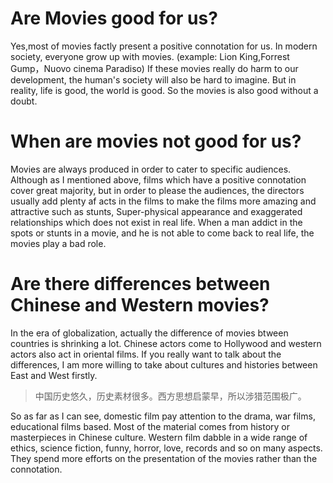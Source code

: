 # Are Movies good for us?
Yes,most of movies factly present a positive connotation for us. In modern society, everyone grow up with movies.
(example: Lion King,Forrest Gump，Nuovo cinema Paradiso)
If these movies really do harm to our development, the human's society will also be hard to imagine. But in reality, life is good, the world is good. So the movies is also good without a doubt.
# When are movies not good for us?
 Movies are always produced in order to cater to specific audiences. Although as I mentioned above, films which have a positive connotation cover great majority, but in order to please the audiences, the directors usually add plenty af acts in the films to make the films more amazing and attractive such as stunts, Super-physical appearance and exaggerated relationships which does not exist in real life. When a man addict in the spots or stunts in a movie, and he is not able to come back to real life, the movies play a bad role.
#  Are there differences between Chinese and Western movies?
In the era of globalization, actually the difference of movies btween countries is shrinking a lot. Chinese actors come to Hollywood and western actors also act in oriental films. 
If you really want to talk about the differences, I am more willing to take about cultures and histories between East and West firstly.
>  中国历史悠久，历史素材很多。西方思想启蒙早，所以涉猎范围极广。

So as far as I can see, domestic film pay attention to the drama, war films, educational films based. Most of the material comes from history or masterpieces in Chinese culture. 
Western film dabble in a wide range of ethics, science fiction, funny, horror, love, records and so on many aspects. They spend more efforts on the presentation of the movies rather than the connotation. 